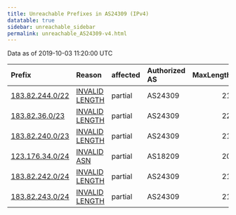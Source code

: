 ```yaml
---
title: Unreachable Prefixes in AS24309 (IPv4)
datatable: true
sidebar: unreachable_sidebar
permalink: unreachable_AS24309-v4.html
---
```


Data as of 2019-10-03 11:20:00 UTC


<div class="datatable-begin"></div>

| Prefix                                                   | Reason                                                                                                    | affected   | Authorized AS   |   MaxLength | Anchor                                       |   unreachable /24s |
|:---------------------------------------------------------|:----------------------------------------------------------------------------------------------------------|:-----------|:----------------|------------:|:---------------------------------------------|-------------------:|
| [183.82.244.0/22](https://stat.ripe.net/183.82.244.0/22) | [INVALID LENGTH](https://rpki-validator.ripe.net/announcement-preview?asn=AS24309&prefix=183.82.244.0/22) | partial    | AS24309         |          21 | [APNIC](unreachable_APNIC_RPKI_Root-v4.html) |                  4 |
| [183.82.36.0/23](https://stat.ripe.net/183.82.36.0/23)   | [INVALID LENGTH](https://rpki-validator.ripe.net/announcement-preview?asn=AS24309&prefix=183.82.36.0/23)  | partial    | AS24309         |          22 | [APNIC](unreachable_APNIC_RPKI_Root-v4.html) |                  2 |
| [183.82.240.0/23](https://stat.ripe.net/183.82.240.0/23) | [INVALID LENGTH](https://rpki-validator.ripe.net/announcement-preview?asn=AS24309&prefix=183.82.240.0/23) | partial    | AS24309         |          21 | [APNIC](unreachable_APNIC_RPKI_Root-v4.html) |                  2 |
| [123.176.34.0/24](https://stat.ripe.net/123.176.34.0/24) | [INVALID ASN](https://rpki-validator.ripe.net/announcement-preview?asn=AS24309&prefix=123.176.34.0/24)    | partial    | AS18209         |          20 | [APNIC](unreachable_APNIC_RPKI_Root-v4.html) |                  1 |
| [183.82.242.0/24](https://stat.ripe.net/183.82.242.0/24) | [INVALID LENGTH](https://rpki-validator.ripe.net/announcement-preview?asn=AS24309&prefix=183.82.242.0/24) | partial    | AS24309         |          21 | [APNIC](unreachable_APNIC_RPKI_Root-v4.html) |                  1 |
| [183.82.243.0/24](https://stat.ripe.net/183.82.243.0/24) | [INVALID LENGTH](https://rpki-validator.ripe.net/announcement-preview?asn=AS24309&prefix=183.82.243.0/24) | partial    | AS24309         |          21 | [APNIC](unreachable_APNIC_RPKI_Root-v4.html) |                  1 |

<div class="datatable-end"></div>